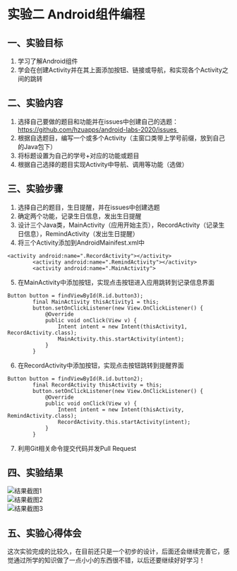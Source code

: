 # 实验二 Android组件编程
## 一、实验目标
1. 学习了解Android组件
2. 学会在创建Activity并在其上面添加按钮、链接或导航，和实现各个Activity之间的跳转
## 二、实验内容
1. 选择自己要做的题目和功能并在issues中创建自己的选题：https://github.com/hzuapps/android-labs-2020/issues 
2. 根据自选题目，编写一个或多个Activity（主窗口类带上学号前缀，放到自己的Java包下）
3. 将标题设置为自己的学号+对应的功能或题目
4. 根据自己选择的题目实现Activity中导航、调用等功能（选做）
## 三、实验步骤
1. 选择自己的题目，生日提醒，并在issues中创建选题
2. 确定两个功能，记录生日信息，发出生日提醒
3. 设计三个Java类，MainActivity（应用开始主页），RecordActivity（记录生日信息），RemindActivity（发出生日提醒）
4. 将三个Activity添加到AndroidMainifest.xml中
```
<activity android:name=".RecordActivity"></activity>
        <activity android:name=".RemindActivity"></activity>
        <activity android:name=".MainActivity">
``` 
5. 在MainActivity中添加按钮，实现点击按钮进入应用跳转到记录信息界面
```
Button button = findViewById(R.id.button3);
        final MainActivity thisActivity1 = this;
        button.setOnClickListener(new View.OnClickListener() {
            @Override
            public void onClick(View v) {
                Intent intent = new Intent(thisActivity1, RecordActivity.class);
                MainActivity.this.startActivity(intent);
            }
        }
```
6. 在RecordActivity中添加按钮，实现点击按钮跳转到提醒界面
```
Button button = findViewById(R.id.button2);
        final RecordActivity thisActivity = this;
        button.setOnClickListener(new View.OnClickListener() {
            @Override
            public void onClick(View v) {
                Intent intent = new Intent(thisActivity, RemindActivity.class);
                RecordActivity.this.startActivity(intent);
            }
        }
```
7. 利用Git相关命令提交代码并发Pull Request
## 四、实验结果
![结果截图1](https://github.com/huangqiulian/android-labs-2020/blob/master/students/net1814080903236/sy2_1.png)   
![结果截图2](https://github.com/huangqiulian/android-labs-2020/blob/master/students/net1814080903236/sy2_2.png)   
![结果截图3](https://github.com/huangqiulian/android-labs-2020/blob/master/students/net1814080903236/sy2_3.png)  
## 五、实验心得体会
这次实验完成的比较久，在目前还只是一个初步的设计，后面还会继续完善它，感觉通过所学的知识做了一点小小的东西很不错，以后还要继续好好学习！
